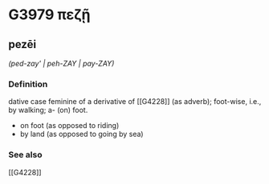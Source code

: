 # G3979 πεζῇ

## pezēi

_(ped-zay' | peh-ZAY | pay-ZAY)_

### Definition

dative case feminine of a derivative of [[G4228]] (as adverb); foot-wise, i.e., by walking; a- (on) foot.

- on foot (as opposed to riding)
- by land (as opposed to going by sea)

### See also

[[G4228]]

